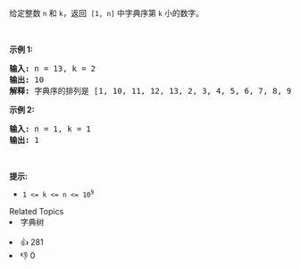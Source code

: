 <p>给定整数&nbsp;<code>n</code>&nbsp;和&nbsp;<code>k</code>，返回&nbsp;&nbsp;<code>[1, n]</code>&nbsp;中字典序第&nbsp;<code>k</code>&nbsp;小的数字。</p>

<p>&nbsp;</p>

<p><strong>示例 1:</strong></p>

<pre>
<strong>输入: </strong>n = 13, k = 2
<strong>输出: </strong>10
<strong>解释: </strong>字典序的排列是 [1, 10, 11, 12, 13, 2, 3, 4, 5, 6, 7, 8, 9]，所以第二小的数字是 10。
</pre>

<p><strong>示例 2:</strong></p>

<pre>
<strong>输入:</strong> n = 1, k = 1
<strong>输出:</strong> 1
</pre>

<p>&nbsp;</p>

<p><strong>提示:</strong></p>

<ul>
	<li><code>1 &lt;= k &lt;= n &lt;= 10<sup>9</sup></code></li>
</ul>
<div><div>Related Topics</div><div><li>字典树</li></div></div><br><div><li>👍 281</li><li>👎 0</li></div>